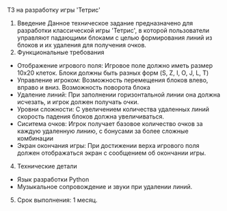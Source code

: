 ТЗ на разработку игры 'Тетрис'
1. Введение
Данное техническое задание предназначено для разработки классической игры 'Тетрис', в которой пользователи управляют
падающими блоками с целью формирования линий из блоков и их удаления для получения очков.
2. Функциональные требования
- Отображение игрового поля:
Игровое поле должно иметь размер 10x20 клеток.
Блоки должны быть разных форм (S, Z, I, O, J, L, T)
- Управление игроком:
Возможность перемещения блоков влево, вправо и вниз.
Возможность поворота блока
- Удаление линий:
При заполнении горизонтальной линии она должна исчезать, и игрок должен получать очки.
- Уровни сложности:
С увеличением количества удаленных линий скорость падения блоков должна увеличиваться.
- Сиситема очков:
Игрок получает базовое количество очков за каждую удаленную линию, с бонусами за более сложные комбинации
- Экран окончания игры:
При достижении верха игрового поля должен отображаться экран с сообщением об окончании игры.
4. Технические детали
- Язык разработки Python
- Музыкальное сопровождение и звуки при удалении линий.
5. Срок выполнения: 1 месяц.